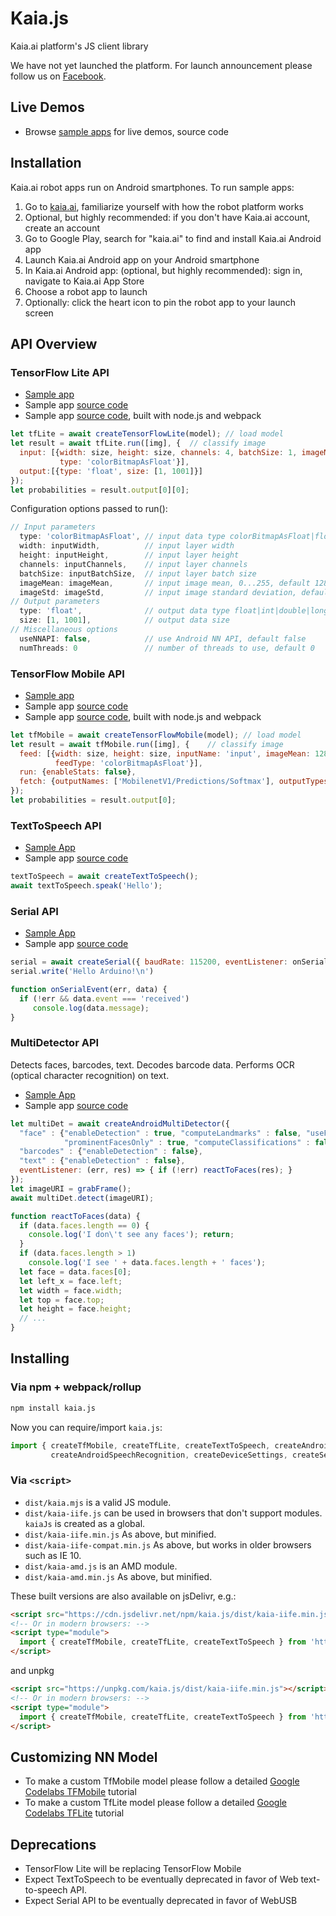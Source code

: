 # Kaia.js
Kaia.ai platform's JS client library

We have not yet launched the platform. For launch announcement please follow us on [Facebook](https://www.facebook.com/kaiaai/).

## Live Demos
- Browse [sample apps](https://github.com/kaiaai/sample-apps) for live demos, source code

## Installation
Kaia.ai robot apps run on Android smartphones. To run sample apps:
1. Go to [kaia.ai](https://kaia.ai/), familiarize yourself with how the robot platform works
2. Optional, but highly recommended: if you don't have Kaia.ai account, create an account
3. Go to Google Play, search for "kaia.ai" to find and install Kaia.ai Android app
4. Launch Kaia.ai Android app on your Android smartphone
5. In Kaia.ai Android app: (optional, but highly recommended): sign in, navigate to Kaia.ai App Store
6. Choose a robot app to launch
7. Optionally: click the heart icon to pin the robot app to your launch screen

## API Overview

### TensorFlow Lite API
- [Sample app](https://kaia.ai/view-app/5bbaccffa2f5f31d466259b6)
- Sample app [source code](https://github.com/kaiaai/tensorflow-lite-app)
- Sample app [source code](https://github.com/kaiaai/tensorflow-lite-app-node), built with node.js and webpack

```js
let tfLite = await createTensorFlowLite(model); // load model
let result = await tfLite.run([img], {  // classify image
  input: [{width: size, height: size, channels: 4, batchSize: 1, imageMean: 128.0, imageStd: 128.0,
           type: 'colorBitmapAsFloat'}],
  output:[{type: 'float', size: [1, 1001]}]
});
let probabilities = result.output[0][0];
```

Configuration options passed to run():
```js
// Input parameters
  type: 'colorBitmapAsFloat', // input data type colorBitmapAsFloat|float|int|double|long|byte|colorBitmapAsByte
  width: inputWidth,          // input layer width
  height: inputHeight,        // input layer height
  channels: inputChannels,    // input layer channels
  batchSize: inputBatchSize,  // input layer batch size
  imageMean: imageMean,       // input image mean, 0...255, default 128
  imageStd: imageStd,         // input image standard deviation, default 128
// Output parameters
  type: 'float',              // output data type float|int|double|long|byte
  size: [1, 1001],            // output data size
// Miscellaneous options
  useNNAPI: false,            // use Android NN API, default false
  numThreads: 0               // number of threads to use, default 0
```

### TensorFlow Mobile API
- [Sample app](https://kaia.ai/view-app/5ba319fc89bed10c954a2702)
- Sample app [source code](https://github.com/kaiaai/tensorflow-mobile-app)
- Sample app [source code](https://github.com/kaiaai/tensorflow-mobile-app-node), built with node.js and webpack

```js
let tfMobile = await createTensorFlowMobile(model); // load model
let result = await tfMobile.run([img], {    // classify image
  feed: [{width: size, height: size, inputName: 'input', imageMean: 128.0, imageStd: 128.0,
          feedType: 'colorBitmapAsFloat'}],
  run: {enableStats: false},
  fetch: {outputNames: ['MobilenetV1/Predictions/Softmax'], outputTypes: ['float']}
});
let probabilities = result.output[0];
```

### TextToSpeech API
- [Sample App](https://kaia.ai/view-app/5a055af654d7fc08c068f3b9)
- Sample app [source code](https://github.com/kaiaai/tree/master/text-to-speech)

```js
textToSpeech = await createTextToSpeech();
await textToSpeech.speak('Hello');
```

### Serial API
- [Sample App](https://kaia.ai/view-app/5bea7418f8864127d7ee4cac)
- Sample app [source code](https://github.com/kaiaai/tree/master/usb-serial)

```js
serial = await createSerial({ baudRate: 115200, eventListener: onSerialEvent });
serial.write('Hello Arduino!\n')

function onSerialEvent(err, data) {
  if (!err && data.event === 'received')
     console.log(data.message);
}
```

### MultiDetector API
Detects faces, barcodes, text. Decodes barcode data. Performs OCR (optical character recognition) on text.
- [Sample App](https://kaia.ai/view-app/5b8b8336c38e3b3579ca986f)
- Sample app [source code](https://github.com/kaiaai/tree/master/face-detection)

```js
let multiDet = await createAndroidMultiDetector({
  "face" : {"enableDetection" : true, "computeLandmarks" : false, "useFastSpeed" : true, "tracking" : true,
            "prominentFacesOnly" : true, "computeClassifications" : false, "minFaceSize" : 0.2},
  "barcodes" : {"enableDetection" : false},
  "text" : {"enableDetection" : false},
  eventListener: (err, res) => { if (!err) reactToFaces(res); }
});
let imageURI = grabFrame();
await multiDet.detect(imageURI);

function reactToFaces(data) {
  if (data.faces.length == 0) {
    console.log('I don\'t see any faces'); return;
  }
  if (data.faces.length > 1)
    console.log('I see ' + data.faces.length + ' faces');    
  let face = data.faces[0];
  let left_x = face.left;
  let width = face.width;
  let top = face.top;
  let height = face.height;
  // ...
}
```

## Installing

### Via npm + webpack/rollup
```sh
npm install kaia.js
```

Now you can require/import `kaia.js`:

```js
import { createTfMobile, createTfLite, createTextToSpeech, createAndroidMultiDetect, createPocketSphinx
         createAndroidSpeechRecognition, createDeviceSettings, createSerial, createSensors} from 'kaia.js';
```

### Via `<script>`
* `dist/kaia.mjs` is a valid JS module.
* `dist/kaia-iife.js` can be used in browsers that don't support modules. `kaiaJs` is created as a global.
* `dist/kaia-iife.min.js` As above, but minified.
* `dist/kaia-iife-compat.min.js` As above, but works in older browsers such as IE 10.
* `dist/kaia-amd.js` is an AMD module.
* `dist/kaia-amd.min.js` As above, but minified.

These built versions are also available on jsDelivr, e.g.:

```html
<script src="https://cdn.jsdelivr.net/npm/kaia.js/dist/kaia-iife.min.js"></script>
<!-- Or in modern browsers: -->
<script type="module">
  import { createTfMobile, createTfLite, createTextToSpeech } from 'https://cdn.jsdelivr.net/npm/kaia.js';
</script>
```
and unpkg
```html
<script src="https://unpkg.com/kaia.js/dist/kaia-iife.min.js"></script>
<!-- Or in modern browsers: -->
<script type="module">
  import { createTfMobile, createTfLite, createTextToSpeech } from 'https://unpkg.com/kaia.js';
</script>
```

## Customizing NN Model
- To make a custom TfMobile model please follow a detailed [Google Codelabs TFMobile](https://codelabs.developers.google.com/codelabs/tensorflow-for-poets-2/#0) tutorial
- To make a custom TfLite model please follow a detailed [Google Codelabs TFLite](https://codelabs.developers.google.com/codelabs/tensorflow-for-poets-2-tflite/index.html#0) tutorial

## Deprecations
- TensorFlow Lite will be replacing TensorFlow Mobile
- Expect TextToSpeech to be eventually deprecated in favor of Web text-to-speech API.
- Expect Serial API to be eventually deprecated in favor of WebUSB
